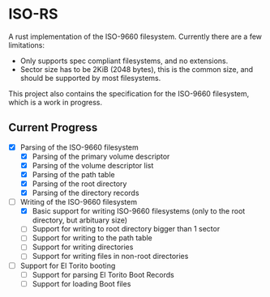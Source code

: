 # ISO-RS

A rust implementation of the ISO-9660 filesystem.
Currently there are a few limitations:

- Only supports spec compliant filesystems, and no extensions.
- Sector size has to be 2KiB (2048 bytes), this is the common size, and should be supported by most filesystems.

This project also contains the specification for the ISO-9660 filesystem, which is a work in progress.

## Current Progress

- [x] Parsing of the ISO-9660 filesystem
    - [x] Parsing of the primary volume descriptor
    - [x] Parsing of the volume descriptor list
    - [x] Parsing of the path table
    - [x] Parsing of the root directory
    - [x] Parsing of the directory records
- [ ] Writing of the ISO-9660 filesystem
    - [x] Basic support for writing ISO-9660 filesystems (only to the root directory, but arbituary size)
    - [ ] Support for writing to root directory bigger than 1 sector
    - [ ] Support for writing to the path table
    - [ ] Support for writing directories
    - [ ] Support for writing files in non-root directories
- [ ] Support for El Torito booting
   - [ ] Support for parsing El Torito Boot Records
   - [ ] Support for loading Boot files
